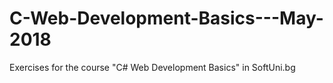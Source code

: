 # C-Web-Development-Basics---May-2018
Exercises for the course "C# Web Development Basics" in SoftUni.bg
